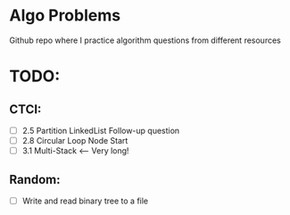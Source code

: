 # Algo Problems
Github repo where I practice algorithm questions from different resources

# TODO:
## CTCI:
- [ ] 2.5 Partition LinkedList Follow-up question
- [ ] 2.8 Circular Loop Node Start
- [ ] 3.1 Multi-Stack <-- Very long!
## Random:
- [ ] Write and read binary tree to a file 
